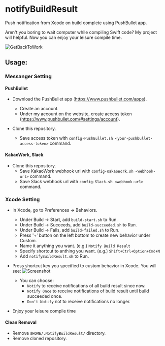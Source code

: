 # notifyBuildResult
Push notification from Xcode on build complete using PushBullet app.

Aren't you boring to wait computer while compiling Swift code?
My project will helpful. Now you can enjoy your leisure compile time.

![GetBackToWork](https://imgs.xkcd.com/comics/compiling.png)

## Usage:

### Messanger Setting
#### PushBullet
* Download the PushBullet app (https://www.pushbullet.com/apps).
  * Create an account.
  * Under my account on the website, create access token (https://www.pushbullet.com/#settings/account).

* Clone this repository.
  * Save access token with `config-PushBullet.sh <your-pushbullet-access-token>` command.

#### KakaoWork, Slack
* Clone this repository.
  * Save KakaoWork webhook url with `config-KakaoWork.sh <webhook-url>` command.
  * Save Slack webhook url with `config-Slack.sh <webhook-url>` command.

### Xcode Setting 
* In Xcode, go to Preferences -> Behaviors. 
  * Under Build -> Start, add `build-start.sh` to Run.
  * Under Build -> Succeeds, add `build-succeeded.sh` to Run.
  * Under Build -> Fails, add `build-failed.sh` to Run.
  * Press '+' button on the left bottom to create new behavior under Custom.
  * Name it anything you want. (e.g.) `Notify Build Result`
  * Specify shortcut to anthing you want. (e.g.) `Shift+Ctrl+Option+Cmd+N`
  * Add `notifyBuildResult.sh` to Run.
    
* Press shortcut key you specified to custom behavior in Xcode. You will see:
  ![Screenshot](https://raw.github.com/knine79/notifyBuildResult/master/notifyBuildResult.png)
  * You can choose:
    * `Notify` to receive notifications of all build result since now.
    * `Notify Once` to receive notifications of build result until build succeeded once.
    * `Don't Notify` not to receive notifications no longer.
  
* Enjoy your leisure compile time

#### Clean Removal

* Remove `$HOME/.NotifyBuildResult/` directory.
* Remove cloned repository.
